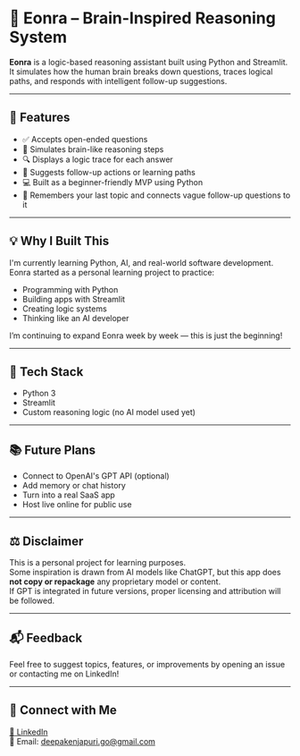# 🧠 Eonra – Brain-Inspired Reasoning System

**Eonra** is a logic-based reasoning assistant built using Python and Streamlit.  
It simulates how the human brain breaks down questions, traces logical paths, and responds with intelligent follow-up suggestions.

---

## 🚀 Features

- ✅ Accepts open-ended questions
- 🧠 Simulates brain-like reasoning steps
- 🔍 Displays a logic trace for each answer
- 🔄 Suggests follow-up actions or learning paths
- 💻 Built as a beginner-friendly MVP using Python
- 🧠 Remembers your last topic and connects vague follow-up questions to it


---

## 💡 Why I Built This

I'm currently learning Python, AI, and real-world software development.  
Eonra started as a personal learning project to practice:
- Programming with Python
- Building apps with Streamlit
- Creating logic systems
- Thinking like an AI developer

I’m continuing to expand Eonra week by week — this is just the beginning!

---

## 🔧 Tech Stack

- Python 3
- Streamlit
- Custom reasoning logic (no AI model used yet)

---

## 📚 Future Plans

- Connect to OpenAI's GPT API (optional)
- Add memory or chat history
- Turn into a real SaaS app
- Host live online for public use

---

## ⚖️ Disclaimer

This is a personal project for learning purposes.  
Some inspiration is drawn from AI models like ChatGPT, but this app does **not copy or repackage** any proprietary model or content.  
If GPT is integrated in future versions, proper licensing and attribution will be followed.

---

## 📬 Feedback

Feel free to suggest topics, features, or improvements by opening an issue or contacting me on LinkedIn!

---

## 🔗 Connect with Me

[🔗 LinkedIn](www.linkedin.com/in/deepakenjapuri)  
📧 Email: deepakenjapuri.go@gmail.com
